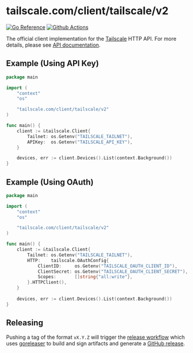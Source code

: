# tailscale.com/client/tailscale/v2

[![Go Reference](https://pkg.go.dev/badge/tailscale.com/client/tailscale/v2.svg)](https://pkg.go.dev/tailscale.com/client/tailscale/v2)
[![Github Actions](https://github.com/tailscale/tailscale-client-go-v2/actions/workflows/ci.yml/badge.svg?branch=main)](https://github.com/tailscale/tailscale-client-go-v2/actions/workflows/ci.yml)

The official client implementation for the [Tailscale](https://tailscale.com) HTTP API.
For more details, please see [API documentation](https://tailscale.com/api).

## Example (Using API Key)

```go
package main

import (
	"context"
	"os"

	"tailscale.com/client/tailscale/v2"
)

func main() {
	client := &tailscale.Client{
		Tailnet: os.Getenv("TAILSCALE_TAILNET"),
		APIKey:  os.Getenv("TAILSCALE_API_KEY"),
	}

	devices, err := client.Devices().List(context.Background())
}
```

## Example (Using OAuth)

```go
package main

import (
	"context"
	"os"

	"tailscale.com/client/tailscale/v2"
)

func main() {
	client := &tailscale.Client{
		Tailnet: os.Getenv("TAILSCALE_TAILNET"),
		HTTP:    tailscale.OAuthConfig{
			ClientID:     os.Getenv("TAILSCALE_OAUTH_CLIENT_ID"),
			ClientSecret: os.Getenv("TAILSCALE_OAUTH_CLIENT_SECRET"),
			Scopes:       []string{"all:write"},
		}.HTTPClient(),
	}
	
	devices, err := client.Devices().List(context.Background())
}
```

## Releasing

Pushing a tag of the format `vX.Y.Z` will trigger the [release workflow](./.github/workflows/release.yml) which uses
[goreleaser](https://github.com/goreleaser/goreleaser) to build and sign artifacts and generate a
[GitHub release](https://github.com/tailscale/tailscale-client-go-v2/releases).


